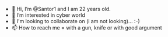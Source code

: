 - 👋 Hi, I’m @Santor1 and I am 22 years old. 
- 👀 I’m interested in cyber world
- 💞️ I'm looking to collaborate on (i am not looking)... :-)
- 📫 How to reach me = with a gun, knife or with good argument

<!---
Santor1/Santor1 is a ✨ special ✨ repository because its `README.md` (this file) appears on your GitHub profile.
You can click the Preview link to take a look at your changes.
--->
